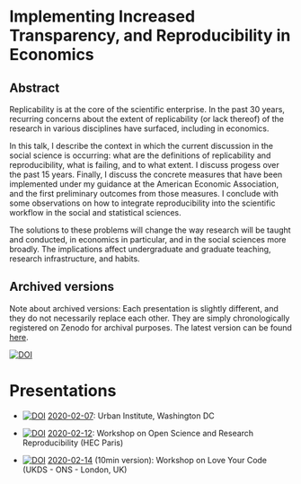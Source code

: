 #  Implementing Increased Transparency, and Reproducibility in Economics

## Abstract

Replicability is at the core of the scientific enterprise. In the past 30 years,
recurring concerns about the extent of replicability  (or lack thereof) of the research in various disciplines have surfaced, including in economics.

In this talk, I describe the context in which the current discussion in the
social science is occurring: what are the definitions of replicability and
reproducibility, what is failing, and to what extent. I discuss progess over the past 15 years. 
Finally, I discuss the concrete measures that have been implemented under 
my guidance at the American  Economic Association, and the first preliminary outcomes 
from those measures. I conclude with some observations on how to integrate reproducibility
into the scientific workflow in the social and statistical sciences.


The solutions to these problems will change the way research will be taught
and conducted, in economics in particular, and in the social sciences more
broadly. The implications affect undergraduate and graduate teaching, research
infrastructure, and habits.

## Archived versions

Note about archived versions: Each presentation is slightly different, and they do not necessarily replace each other. They are simply chronologically registered on Zenodo for archival purposes. The latest version can be found [here](https://doi.org/10.5281/zenodo.3662906).

[![DOI](https://zenodo.org/badge/DOI/10.5281/zenodo.3662906.svg)](https://doi.org/10.5281/zenodo.3662906)

# Presentations


+ [![DOI](https://zenodo.org/badge/DOI/10.5281/zenodo.3662907.svg)](https://doi.org/10.5281/zenodo.3662907) [2020-02-07](https://doi.org/10.5281/zenodo.3662907): Urban Institute, Washington DC

+ [![DOI](https://zenodo.org/badge/DOI/10.5281/zenodo.3666011.svg)](https://doi.org/10.5281/zenodo.3666011) [2020-02-12](https://doi.org/10.5281/zenodo.3666011): Workshop on Open Science and Research Reproducibility (HEC Paris) 


+ [![DOI](https://zenodo.org/badge/DOI/10.5281/zenodo.3677115.svg)](https://doi.org/10.5281/zenodo.3677115) [2020-02-14](https://doi.org/10.5281/zenodo.3677115) (10min version): Workshop on Love Your Code (UKDS - ONS - London, UK) 
